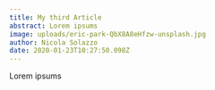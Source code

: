 ```yaml
---
title: My third Article
abstract: Lorem ipsums
image: uploads/eric-park-QbX8A8eHfzw-unsplash.jpg
author: Nicola Solazzo
date: 2020-01-23T10:27:50.098Z
---
```

Lorem ipsums
